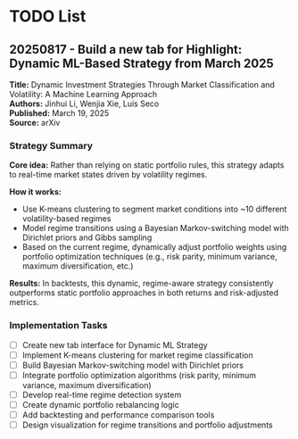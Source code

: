 # TODO List

## 20250817 - Build a new tab for Highlight: Dynamic ML-Based Strategy from March 2025

**Title:** Dynamic Investment Strategies Through Market Classification and Volatility: A Machine Learning Approach  
**Authors:** Jinhui Li, Wenjia Xie, Luis Seco  
**Published:** March 19, 2025  
**Source:** arXiv  

### Strategy Summary

**Core idea:** Rather than relying on static portfolio rules, this strategy adapts to real-time market states driven by volatility regimes.

**How it works:**

- Use K-means clustering to segment market conditions into ~10 different volatility-based regimes
- Model regime transitions using a Bayesian Markov-switching model with Dirichlet priors and Gibbs sampling
- Based on the current regime, dynamically adjust portfolio weights using portfolio optimization techniques (e.g., risk parity, minimum variance, maximum diversification, etc.)

**Results:** In backtests, this dynamic, regime-aware strategy consistently outperforms static portfolio approaches in both returns and risk-adjusted metrics.

### Implementation Tasks

- [ ] Create new tab interface for Dynamic ML Strategy
- [ ] Implement K-means clustering for market regime classification
- [ ] Build Bayesian Markov-switching model with Dirichlet priors
- [ ] Integrate portfolio optimization algorithms (risk parity, minimum variance, maximum diversification)
- [ ] Develop real-time regime detection system
- [ ] Create dynamic portfolio rebalancing logic
- [ ] Add backtesting and performance comparison tools
- [ ] Design visualization for regime transitions and portfolio adjustments
